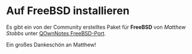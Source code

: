 # Auf FreeBSD installieren

Es gibt ein von der Community erstelltes Paket für **FreeBSD** von *Matthew Stobbs* unter [QOwnNotes FreeBSD-Port](https://svnweb.freebsd.org/ports/head/deskutils/qownnotes).

Ein großes Dankeschön an Matthew!
